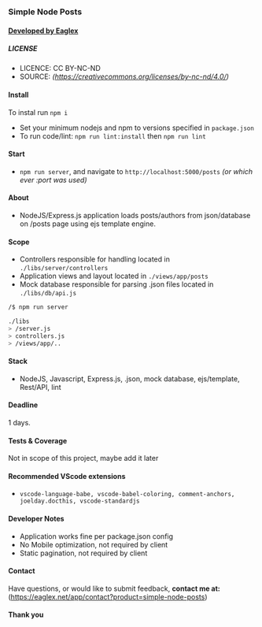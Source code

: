 
### Simple Node Posts
#### [ Developed by Eaglex ](http://eaglex.net)


##### LICENSE
* LICENCE: CC BY-NC-ND
* SOURCE: _(https://creativecommons.org/licenses/by-nc-nd/4.0/)_

  
#### Install
To instal run `npm i`

- Set your minimum nodejs and npm to versions specified in `package.json`
- To run code/lint: `npm run lint:install` then `npm run lint`

 
#### Start
- `npm run server`, and navigate to `http://localhost:5000/posts` _(or which ever :port was used)_


#### About
- NodeJS/Express.js application loads posts/authors from json/database on /posts page using ejs template engine.


#### Scope
- Controllers responsible for handling located in `./libs/server/controllers`
- Application views and layout located in `./views/app/posts`
- Mock database responsible for parsing .json files located in `./libs/db/api.js`

```.sh
/$ npm run server

./libs
> /server.js
> controllers.js
> /views/app/..
```
  

#### Stack
- NodeJS, Javascript, Express.js, .json, mock database, ejs/template, Rest/API, lint


#### Deadline
1 days.


#### Tests & Coverage
Not in scope of this project, maybe add it later


#### Recommended VScode extensions
-  `vscode-language-babe, vscode-babel-coloring, comment-anchors, joelday.docthis, vscode-standardjs`


#### Developer Notes
* Application works fine per package.json config
* No Mobile optimization, not required by client
* Static pagination, not required by client


#### Contact
Have questions, or would like to submit feedback, **contact me at:** (https://eaglex.net/app/contact?product=simple-node-posts)

  
#### Thank you